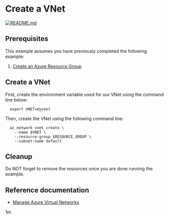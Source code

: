 # Create a VNet

[![README.md](https://github.com/Azure-Samples/java-on-azure-examples/actions/workflows/network_create-vnet_README_md.yml/badge.svg)](https://github.com/Azure-Samples/java-on-azure-examples/actions/workflows/network_create-vnet_README_md.yml)

## Prerequisites

This example assumes you have previously completed the following example:

1. [Create an Azure Resource Group](../../general/group/create/README.md)

## Create a VNet

<!-- workflow.cron(0 0 * * 3) -->
<!-- workflow.include(../../general/group/create/README.md) -->

First, create the environment variable used for our VNet using the command line
below:

```shell
  export VNET=myvnet
```

Then, create the VNet using the following command line:

```shell
  az network vnet create \
    --name $VNET \
    --resource-group $RESOURCE_GROUP \
    --subnet-name default
```

<!-- workflow.directOnly() 

  export RESULT=$(az network vnet show --resource-group $RESOURCE_GROUP --name $VNET --query provisioningState --output tsv)
  az group delete --name $RESOURCE_GROUP --yes || true
  if [[ "$RESULT" != Succeeded ]]; then
    exit 1
  fi

  -->

## Cleanup

Do NOT forget to remove the resources once you are done running the example.

## Reference documentation

* [Manage Azure Virtual Networks](https://docs.microsoft.com/cli/azure/network/vnet)

1m
